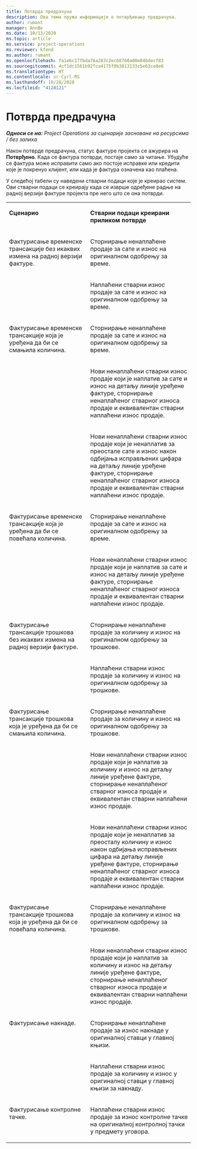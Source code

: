 ```yaml
---
title: Потврда предрачуна
description: Ова тема пружа информације о потврђивању предрачуна.
author: rumant
manager: AnnBe
ms.date: 10/13/2020
ms.topic: article
ms.service: project-operations
ms.reviewer: kfend
ms.author: rumant
ms.openlocfilehash: fa1e6c17fbda76a283c2ec68760a00e846decf83
ms.sourcegitcommit: 4cf1dc1561b92fca4175f0b3813133c5e63ce8e6
ms.translationtype: HT
ms.contentlocale: sr-Cyrl-RS
ms.lasthandoff: 10/28/2020
ms.locfileid: "4128121"
---
```

# <a name="confirm-a-proforma-invoice"></a>Потврда предрачуна

_**Односи се на:** Project Operations за сценарије засноване на ресурсима / без залиха_

Након потврде предрачуна, статус фактуре пројекта се ажурира на **Потврђено**. Када се фактура потврди, постаје само за читање. Убудуће се фактура може исправити само ако постоје исправке или кредити које је покренуо клијент, или када је фактура означена као плаћена.

У следећој табели су наведени стварни подаци које је креирао систем. Ови стварни подаци се креирају када се изврше одређене радње на радној верзији фактуре пројекта пре него што се она потврди.

<table border="0" cellspacing="0" cellpadding="0">
    <tbody>
        <tr>
            <td width="416" valign="top">
                <p>
                    <strong>Сценарио</strong>
                </p>
            </td>
            <td width="608" valign="top">
                <p>
                    <strong>Стварни подаци креирани приликом потврде</strong>
                </p>
            </td>
        </tr>
        <tr>
            <td width="216" rowspan="2" valign="top">
                <p>
Фактурисање временске трансакције без икаквих измена на радној верзији фактуре.
                </p>
            </td>
            <td width="408" valign="top">
                <p>
Сторнирање ненаплаћене продаје за сате и износ на оригиналном одобрењу за време.
                </p>
            </td>
        </tr>
        <tr>
            <td width="408" valign="top">
                <p>
Наплаћени стварни износ продаје за сате и износ на оригиналном одобрењу за време.
                </p>
            </td>
        </tr>
        <tr>
            <td width="216" rowspan="3" valign="top">
                <p>
Фактурисање временске трансакције која је уређена да би се смањила количина.
                </p>
            </td>
            <td width="408" valign="top">
                <p>
Сторнирање ненаплаћене продаје за сате и износ на оригиналном одобрењу за време.
                </p>
            </td>
        </tr>
        <tr>
            <td width="408" valign="top">
                <p>
Нови ненаплаћени стварни износ продаје који је наплатив за сате и износ на детаљу линије уређене фактуре, сторнирање ненаплаћеног стварног износа продаје и еквивалентан стварни наплаћени износ продаје.
                </p>
            </td>
        </tr>
        <tr>
            <td width="408" valign="top">
                <p>
Нови ненаплаћени стварни износ продаје који је ненаплатив за преостале сате и износ након одбијања исправљених цифара на детаљу линије уређене фактуре, сторнирање ненаплаћеног стварног износа продаје и еквивалентан стварни наплаћени износ продаје.
                </p>
            </td>
        </tr>
        <tr>
            <td width="216" rowspan="2" valign="top">
                <p>
Фактурисање временске трансакције која је уређена да би се повећала количина.
                </p>
            </td>
            <td width="408" valign="top">
                <p>
Сторнирање ненаплаћене продаје за сате и износ на оригиналном одобрењу за време.
                </p>
            </td>
        </tr>
        <tr>
            <td width="408" valign="top">
                <p>
Нови ненаплаћени стварни износ продаје који је наплатив за сате и износ на детаљу линије уређене фактуре, сторнирање ненаплаћеног стварног износа продаје и еквивалентан стварни наплаћени износ продаје.
                </p>
            </td>
        </tr>
        <tr>
            <td width="216" rowspan="2" valign="top">
                <p>
Фактурисање трансакције трошкова без икаквих измена на радној верзији фактуре.
                </p>
            </td>
            <td width="408" valign="top">
                <p>
Сторнирање ненаплаћене продаје за количину и износ на оригиналном одобрењу за трошкове.
                </p>
            </td>
        </tr>
        <tr>
            <td width="408" valign="top">
                <p>
Наплаћени стварни износ продаје за количину и износ на оригиналном одобрењу за трошкове.
                </p>
            </td>
        </tr>
        <tr>
            <td width="216" rowspan="3" valign="top">
                <p>
Фактурисање трансакције трошкова која је уређена да би се смањила количина.
                </p>
            </td>
            <td width="408" valign="top">
                <p>
Сторнирање ненаплаћене продаје за количину и износ на оригиналном одобрењу за трошкове.
                </p>
            </td>
        </tr>
        <tr>
            <td width="408" valign="top">
                <p>
Нови ненаплаћени стварни износ продаје који је наплатив за количину и износ на детаљу линије уређене фактуре, сторнирање ненаплаћеног стварног износа продаје и еквивалентан стварни наплаћени износ продаје. 
                </p>
            </td>
        </tr>
        <tr>
            <td width="408" valign="top">
                <p>
Нови ненаплаћени стварни износ продаје који је ненаплатив за преосталу количину и износ након одбијања исправљених цифара на детаљу линије уређене фактуре, сторнирање ненаплаћеног стварног износа продаје и еквивалентан стварни наплаћени износ продаје.
                </p>
            </td>
        </tr>
        <tr>
            <td width="216" rowspan="2" valign="top">
                <p>
Фактурисање трансакције трошкова која је уређена да би се повећала количина.
                </p>
            </td>
            <td width="408" valign="top">
                <p>
Сторнирање ненаплаћене продаје за количину и износ на оригиналном одобрењу за трошкове.
                </p>
            </td>
        </tr>
        <tr>
            <td width="408" valign="top">
                <p>
Нови ненаплаћени стварни износ продаје који је наплатив за количину и износ на детаљу линије уређене фактуре, сторнирање ненаплаћеног стварног износа продаје и еквивалентан стварни наплаћени износ продаје.
                </p>
            </td>
        </tr>
        <tr>
            <td width="216" rowspan="2" valign="top">
                <p>
Фактурисање накнаде.
                </p>
            </td>
            <td width="408" valign="top">
                <p>
Сторнирање ненаплаћене продаје за износ накнаде у оригиналној ставци у главној књизи.
                </p>
            </td>
        </tr>
        <tr>
            <td width="408" valign="top">
                <p>
Наплаћени стварни износ продаје за количину и износ у оригиналној ставци у главној књизи за накнаду.
                </p>
            </td>
        </tr>
        <tr>
            <td width="216" valign="top">
                <p>
Фактурисање контролне тачке.
                </p>
            </td>
            <td width="408" valign="top">
                <p>
Наплаћени стварни износ продаје за износ контролне тачке на оригиналној контролној тачки у предмету уговора.
                </p>
            </td>
        </tr>
    </tbody>
</table>
